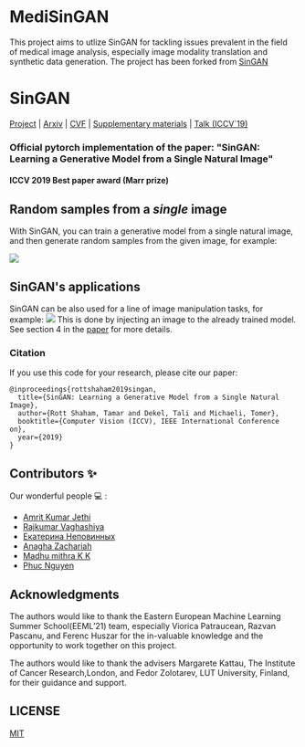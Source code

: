 # MediSinGAN


This project aims to utlize SinGAN for tackling issues prevalent in the field of medical image analysis, especially image modality translation and synthetic data generation.
The project has been forked from [SinGAN](https://tamarott.github.io/SinGAN.htm)


# SinGAN

[Project](https://tamarott.github.io/SinGAN.htm) | [Arxiv](https://arxiv.org/pdf/1905.01164.pdf) | [CVF](http://openaccess.thecvf.com/content_ICCV_2019/papers/Shaham_SinGAN_Learning_a_Generative_Model_From_a_Single_Natural_Image_ICCV_2019_paper.pdf) | [Supplementary materials](https://openaccess.thecvf.com/content_ICCV_2019/supplemental/Shaham_SinGAN_Learning_a_ICCV_2019_supplemental.pdf) | [Talk (ICCV`19)](https://youtu.be/mdAcPe74tZI?t=3191) 
### Official pytorch implementation of the paper: "SinGAN: Learning a Generative Model from a Single Natural Image"
#### ICCV 2019 Best paper award (Marr prize)


## Random samples from a *single* image
With SinGAN, you can train a generative model from a single natural image, and then generate random samples from the given image, for example:

![](imgs/teaser.PNG)


## SinGAN's applications
SinGAN can be also used for a line of image manipulation tasks, for example:
 ![](imgs/manipulation.PNG)
This is done by injecting an image to the already trained model. See section 4 in the [paper](https://arxiv.org/pdf/1905.01164.pdf) for more details.


### Citation
If you use this code for your research, please cite our paper:

```
@inproceedings{rottshaham2019singan,
  title={SinGAN: Learning a Generative Model from a Single Natural Image},
  author={Rott Shaham, Tamar and Dekel, Tali and Michaeli, Tomer},
  booktitle={Computer Vision (ICCV), IEEE International Conference on},
  year={2019}
}
```

## Contributors ✨

Our wonderful people  💻 :

* [Amrit Kumar Jethi](https://github.com/amritkumar9595)
* [Rajkumar Vaghashiya](https://github.com/rvaghashiya)
* [Екатерина Неповинных](https://github.com/kwadraterry)
* [Anagha Zachariah](https://github.com/anaghazachariah)
* [Madhu mithra K K](https://github.com/Madhu081096)
* [Phuc Nguyen](https://github.com/Mustardburger)

## Acknowledgments
The  authors  would  like  to  thank  the  Eastern  European  Machine  Learning  Summer  School(EEML’21) team,  especially Viorica Patraucean,  Razvan Pascanu,  and Ferenc Huszar for the in-valuable knowledge and the opportunity to work together on this project.

The authors would like to thank the advisers Margarete Kattau, The Institute of Cancer Research,London, and Fedor Zolotarev, LUT University, Finland, for their guidance and support.

## LICENSE

[MIT](LICENSE)

